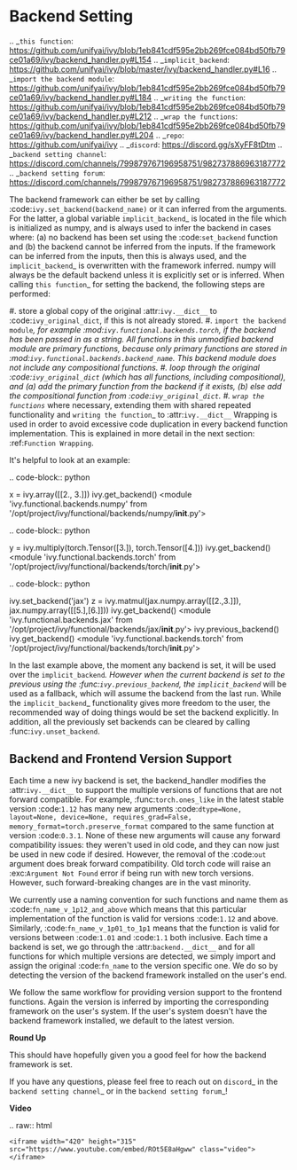 Backend Setting
===============

.. _`this function`: https://github.com/unifyai/ivy/blob/1eb841cdf595e2bb269fce084bd50fb79ce01a69/ivy/backend_handler.py#L154
.. _`implicit_backend`: https://github.com/unifyai/ivy/blob/master/ivy/backend_handler.py#L16
.. _`import the backend module`: https://github.com/unifyai/ivy/blob/1eb841cdf595e2bb269fce084bd50fb79ce01a69/ivy/backend_handler.py#L184
.. _`writing the function`: https://github.com/unifyai/ivy/blob/1eb841cdf595e2bb269fce084bd50fb79ce01a69/ivy/backend_handler.py#L212
.. _`wrap the functions`: https://github.com/unifyai/ivy/blob/1eb841cdf595e2bb269fce084bd50fb79ce01a69/ivy/backend_handler.py#L204
.. _`repo`: https://github.com/unifyai/ivy
.. _`discord`: https://discord.gg/sXyFF8tDtm
.. _`backend setting channel`: https://discord.com/channels/799879767196958751/982737886963187772
.. _`backend setting forum`: https://discord.com/channels/799879767196958751/982737886963187772

The backend framework can either be set by calling :code:`ivy.set_backend(backend_name)` or it can inferred from the arguments.
For the latter, a global variable `implicit_backend`_ is located in the file which is initialized as numpy, and is always used to infer the backend in cases where: (a) no backend has been set using the :code:`set_backend` function and (b) the backend cannot be inferred from the inputs.
If the framework can be inferred from the inputs, then this is always used, and the `implicit_backend`_ is overwritten with the framework inferred.
numpy will always be the default backend unless it is explicitly set or is inferred.
When calling `this function`_ for setting the backend, the following steps are performed:

#. store a global copy of the original :attr:`ivy.__dict__` to :code:`ivy_original_dict`, if this is not already stored.
#. `import the backend module`_, for example :mod:`ivy.functional.backends.torch`, if the backend has been passed in as a string.
   All functions in this unmodified backend module are *primary* functions, because only primary functions are stored in :mod:`ivy.functional.backends.backend_name`.
   This backend module does not include any *compositional* functions.
#. loop through the original :code:`ivy_original_dict` (which has all functions, including compositional), and (a) add the primary function from the backend if it exists, (b) else add the compositional function from :code:`ivy_original_dict`.
#. `wrap the functions`_ where necessary, extending them with shared repeated functionality and `writing the function`_ to :attr:`ivy.__dict__`
   Wrapping is used in order to avoid excessive code duplication in every backend function implementation.
   This is explained in more detail in the next section: :ref:`Function Wrapping`.

It's helpful to look at an example:

.. code-block:: python

   x = ivy.array([[2., 3.]])
   ivy.get_backend()
   <module 'ivy.functional.backends.numpy' from '/opt/project/ivy/functional/backends/numpy/__init__.py'>

.. code-block:: python

   y = ivy.multiply(torch.Tensor([3.]), torch.Tensor([4.]))
   ivy.get_backend()
   <module 'ivy.functional.backends.torch' from '/opt/project/ivy/functional/backends/torch/__init__.py'>

.. code-block:: python

   ivy.set_backend('jax')
   z = ivy.matmul(jax.numpy.array([[2.,3.]]), jax.numpy.array([[5.],[6.]]))
   ivy.get_backend()
   <module 'ivy.functional.backends.jax' from '/opt/project/ivy/functional/backends/jax/__init__.py'>
   ivy.previous_backend()
   ivy.get_backend()
   <module 'ivy.functional.backends.torch' from '/opt/project/ivy/functional/backends/torch/__init__.py'>

In the last example above, the moment any backend is set, it will be used over the `implicit_backend`_.
However when the current backend is set to the previous using the :func:`ivy.previous_backend`, the `implicit_backend`_ will be used as a fallback, which will assume the backend from the last run.
While the `implicit_backend`_ functionality gives more freedom to the user, the recommended way of doing things would be set the backend explicitly.
In addition, all the previously set backends can be cleared by calling :func:`ivy.unset_backend`.


Backend and Frontend Version Support
------------------------------------

Each time a new ivy backend is set, the backend_handler modifies the :attr:`ivy.__dict__` to support the multiple versions of functions that are not forward compatible.
For example, :func:`torch.ones_like` in the latest stable version :code:`1.12` has many new arguments :code:`dtype=None, layout=None, device=None, requires_grad=False, memory_format=torch.preserve_format` compared to the same function at version :code:`0.3.1`.
None of these new arguments will cause any forward compatibility issues: they weren't used in old code, and they can now just be used in new code if desired.
However, the removal of the :code:`out` argument does break forward compatibility.
Old torch code will raise an :exc:`Argument Not Found` error if being run with new torch versions.
However, such forward-breaking changes are in the vast minority.

We currently use a naming convention for such functions and name them as :code:`fn_name_v_1p12_and_above` which means that this particular implementation of the function is valid for versions :code:`1.12` and above.
Similarly, :code:`fn_name_v_1p01_to_1p1` means that the function is valid for versions between :code:`1.01` and :code:`1.1` both inclusive.
Each time a backend is set, we go through the :attr:`backend.__dict__` and for all functions for which multiple versions are detected, we simply import and assign the original :code:`fn_name` to the version specific one.
We do so by detecting the version of the backend framework installed on the user's end.

We follow the same workflow for providing version support to the frontend functions.
Again the version is inferred by importing the corresponding framework on the user's system.
If the user's system doesn't have the backend framework installed, we default to the latest version.


**Round Up**

This should have hopefully given you a good feel for how the backend framework is set.

If you have any questions, please feel free to reach out on `discord`_ in the `backend setting channel`_ or in the `backend setting forum`_!


**Video**

.. raw:: html

    <iframe width="420" height="315"
    src="https://www.youtube.com/embed/ROt5E8aHgww" class="video">
    </iframe>


